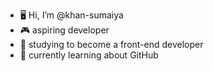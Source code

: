 


- 🖥 Hi, I’m @khan-sumaiya
- 🎮 aspiring developer
- 🤖 studying to become a front-end developer
- 👾 currently learning about GitHub

<!---
khan-sumaiya/khan-sumaiya is a ✨ special ✨ repository because its `README.md` (this file) appears on your GitHub profile.
You can click the Preview link to take a look at your changes.
--->
